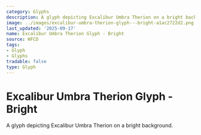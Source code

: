 ```yaml
---
category: Glyphs
description: A glyph depicting Excalibur Umbra Therion on a bright background.
image: ../images/excalibur-umbra-therion-glyph---bright-a1ac2722d2.png
last_updated: '2025-09-17'
name: Excalibur Umbra Therion Glyph - Bright
source: WFCD
tags:
- Glyph
- Glyphs
tradable: false
type: Glyph
---
```


# Excalibur Umbra Therion Glyph - Bright

A glyph depicting Excalibur Umbra Therion on a bright background.

